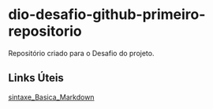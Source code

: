 # dio-desafio-github-primeiro-repositorio
Repositório criado para o Desafio do projeto.

## Links Úteis 
[sintaxe_Basica_Markdown](https://www.markdownguide.org/basic-syntax/)
